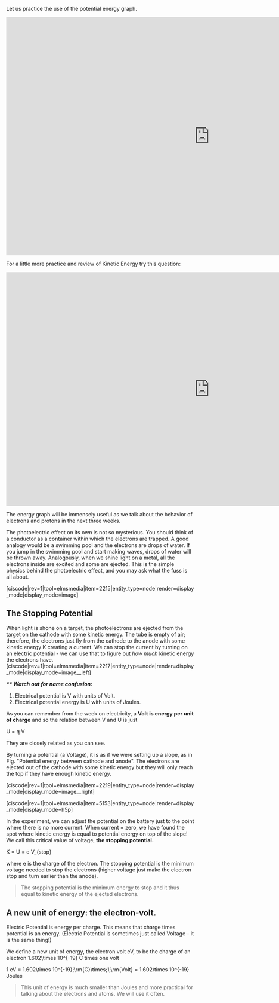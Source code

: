Let us practice the use of the potential energy graph.

<iframe src="https://h5p.org/h5p/embed/86028" width="1090" height="638" frameborder="0" allowfullscreen="allowfullscreen"></iframe><script src="https://h5p.org/sites/all/modules/h5p/library/js/h5p-resizer.js" charset="UTF-8"></script>

For a little more practice and review of Kinetic Energy try this question:
<iframe src="https://h5p.org/h5p/embed/104438" width="1090" height="626" frameborder="0" allowfullscreen="allowfullscreen"></iframe><script src="https://h5p.org/sites/all/modules/h5p/library/js/h5p-resizer.js" charset="UTF-8"></script>

The energy graph will be immensely useful as we talk about the behavior of electrons and protons in the next three weeks.

The photoelectric effect on its own is not so mysterious. You should think of a conductor as a container within which the electrons are trapped. A good analogy would be a swimming pool and the electrons are drops of water. If you jump in the swimming pool and start making waves, drops of water will be thrown away. Analogously, when we shine light on a metal, all the electrons inside are excited and some are ejected. This is the simple physics behind the photoelectric effect, and you may ask what the fuss is all about.
 
[ciscode|rev=1|tool=elmsmedia|item=2215|entity_type=node|render=display_mode|display_mode=image]

## The Stopping Potential

When light is shone on a target, the photoelectrons are ejected from the target on the cathode with some kinetic energy. The tube is empty of air; therefore, the electrons just fly from the cathode to the anode with some kinetic energy K creating a current. We can stop the current by turning on an electric potential - we can use that to figure out _how much_ kinetic energy the electrons have.
[ciscode|rev=1|tool=elmsmedia|item=2217|entity_type=node|render=display_mode|display_mode=image__left]

**_\*\* Watch out for name confusion:_**

1. Electrical potential is V with units of Volt.
2. Electrical potential energy is U with units of Joules.

As you can remember from the week on electricity, a **Volt is energy per unit of charge** and so the relation between V and U is just

<lrn-math>U = q V</lrn-math>

They are closely related as you can see.

By turning a potential (a Voltage), it is as if we were setting up a slope, as in Fig. "Potential energy between cathode and anode". The electrons are ejected out of the cathode with some kinetic energy but they will only reach the top if they have enough kinetic energy.

[ciscode|rev=1|tool=elmsmedia|item=2219|entity_type=node|render=display_mode|display_mode=image__right]

[ciscode|rev=1|tool=elmsmedia|item=5153|entity_type=node|render=display_mode|display_mode=h5p]

In the experiment, we can adjust the potential on the battery just to the point where there is no more current. When current = zero, we have found the spot where kinetic energy is equal to potential energy on top of the slope! We call this critical value of voltage, **the stopping potential.**

<lrn-math>K = U = e V_{stop}</lrn-math>

where e is the charge of the electron. The stopping potential is the minimum voltage needed to stop the electrons (higher voltage just make the electron stop and turn earlier than the anode).

> The stopping potential is the minimum energy to stop and it thus equal to kinetic energy of the ejected electrons.

## A new unit of energy: the electron-volt.

Electric Potential is energy per charge. This means that charge times potential is an energy. (Electric Potential is sometimes just called Voltage - it is the same thing!)

 We define a new unit of energy, the electron volt eV, to be the charge of an electron <lrn-math>1.602\times 10^{-19}</lrn-math> C times one volt

1 eV = <lrn-math>1.602\times 10^{-19}\;\rm{C}\times\;1;\rm{Volt} = 1.602\times 10^{-19}</lrn-math> Joules

> This unit of energy is much smaller than Joules and more practical for talking about the electrons and atoms. We will use it often.